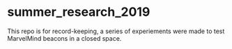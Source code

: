 # summer_research_2019
This repo is for record-keeping,
a series of experiements were made to test MarvelMind beacons in a closed space.
